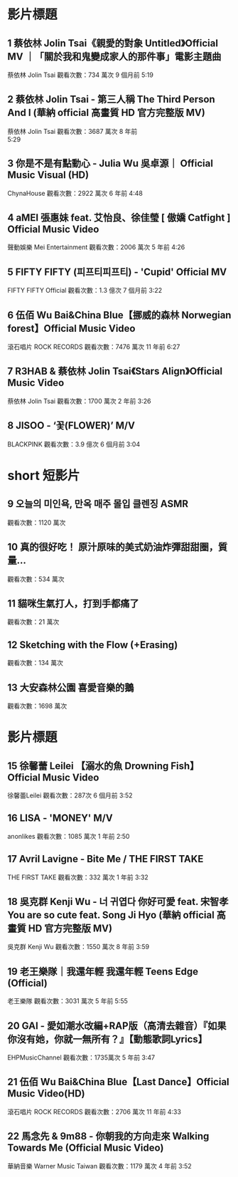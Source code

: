 # 影片標題

## 1 蔡依林 Jolin Tsai《親愛的對象 Untitled》Official MV ｜「關於我和鬼變成家人的那件事」電影主題曲

蔡依林 Jolin Tsai
觀看次數：734 萬次 9 個月前
5:19

## 2 蔡依林 Jolin Tsai - 第三人稱 The Third Person And I (華納 official 高畫質 HD 官方完整版 MV)

蔡依林 Jolin Tsai
觀看次數：3687 萬次 8 年前  
5:29

## 3 你是不是有點動心 - Julia Wu 吳卓源｜ Official Music Visual (HD)

ChynaHouse
觀看次數：2922 萬次 6 年前
4:48

## 4 aMEI 張惠妹 feat. 艾怡良、徐佳瑩 [ 傲嬌 Catfight ] Official Music Video

聲動娛樂 Mei Entertainment
觀看次數：2006 萬次 5 年前
4:26

## 5 FIFTY FIFTY (피프티피프티) - 'Cupid' Official MV

FIFTY FIFTY Official
觀看次數：1.3 億次 7 個月前
3:22

## 6 伍佰 Wu Bai&China Blue【挪威的森林 Norwegian forest】Official Music Video

滾石唱片 ROCK RECORDS
觀看次數：7476 萬次 11 年前
6:27

## 7 R3HAB & 蔡依林 Jolin Tsai《Stars Align》Official Music Video

蔡依林 Jolin Tsai
觀看次數：1700 萬次 2 年前
3:26

## 8 JISOO - ‘꽃(FLOWER)’ M/V

BLACKPINK
觀看次數：3.9 億次 6 個月前
3:04


# short 短影片

## 9 오늘의 미인욕, 만옥 매주 몰입 클렌징 ASMR

觀看次數：1120 萬次

## 10 真的很好吃！ 原汁原味的美式奶油炸彈甜甜圈，質量...

觀看次數：534 萬次

## 11 貓咪生氣打人，打到手都痛了

觀看次數：21 萬次

## 12 Sketching with the Flow (+Erasing)

觀看次數：134 萬次

## 13 大安森林公園 喜愛音樂的鵝

觀看次數：1698 萬次

# 影片標題

## 15 徐馨蕾 Leilei 【溺水的魚 Drowning Fish】 Official Music Video

徐馨蕾Leilei
觀看次數：287次  6 個月前
3:52

## 16 LISA - 'MONEY' M/V

anonlikes
觀看次數：1085 萬次 1 年前
2:50

## 17 Avril Lavigne - Bite Me / THE FIRST TAKE

THE FIRST TAKE
觀看次數：332 萬次 1 年前
3:32

## 18 吳克群 Kenji Wu - 너 귀엽다 你好可愛 feat. 宋智孝 You are so cute feat. Song Ji Hyo (華納 official 高畫質 HD 官方完整版 MV)

吳克群 Kenji Wu
觀看次數：1550 萬次 8 年前
3:59

## 19 老王樂隊｜我還年輕 我還年輕 Teens Edge (Official)

老王樂隊
觀看次數：3031 萬次 5 年前
5:55

## 20 GAI - 愛如潮水改編+RAP版（高清去雜音）『如果你沒有她，你就一無所有？』【動態歌詞Lyrics】

EHPMusicChannel
觀看次數：1735萬次  5 年前
3:47

## 21 伍佰 Wu Bai&China Blue【Last Dance】Official Music Video(HD)

滾石唱片 ROCK RECORDS
觀看次數：2706 萬次 11 年前
4:33

## 22 馬念先 & 9m88 - 你朝我的方向走來 Walking Towards Me (Official Music Video)

華納音樂 Warner Music Taiwan
觀看次數：1179 萬次 4 年前
3:52


